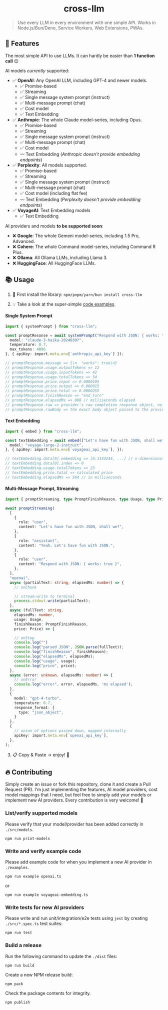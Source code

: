 <span align="center">

  # cross-llm

</span>

> Use every LLM in every environment with one simple API. Works in Node.js/Bun/Deno, Service Workers, Web Extensions, PWAs.

## 🌟 Features

The most simple API to use LLMs. It can hardly be easier than **1 function call** 😉

AI models _currently_ supported:
-  ✅ **OpenAI**: Any OpenAI LLM, including GPT-4 and newer models.
   - ✅ Promise-based
   - ✅ Streaming 
   - ✅ Single message system prompt (instruct)
   - ✅ Multi-message prompt (chat)
   - ✅ Cost model 
   - ✅ Text Embedding
-  ✅ **Anthropic**: The whole Claude model-series, including Opus.
   - ✅ Promise-based
   - ✅ Streaming 
   - ✅ Single message system prompt (instruct)
   - ✅ Multi-message prompt (chat)
   - ✅ Cost model 
   - 〰️ Text Embedding (_Anthropic doesn't provide embedding endpoints_)
-  ✅ **Perplexity**: All models supported.
   - ✅ Promise-based
   - ✅ Streaming 
   - ✅ Single message system prompt (instruct)
   - ✅ Multi-message prompt (chat)
   - ✅ Cost model (including flat fee)
   - 〰️ Text Embedding (_Perplexity doesn't provide embedding endpoints_)
-  ✅ **VoyageAI**: Text Embedding models
   - ✅ Text Embedding

AI providers and models **to be supported soon**:
-  ❌ **Google**: The whole Gemeni model-series, including 1.5 Pro, Advanced.
-  ❌ **Cohere**: The whole Command model-series, including Command R Plus.
-  ❌ **Ollama**: All Ollama LLMs, including Llama 3.
-  ❌ **HuggingFace**: All HuggingFace LLMs.

## 📚 Usage

1. 🔨 First install the library:
`npm/pnpm/yarn/bun install cross-llm`

2. 💡 Take a look at the super-simple [code examples](./examples/).

#### Single System Prompt
```ts
import { systemPrompt } from "cross-llm";

const promptResonse = await systemPrompt("Respond with JSON: { works: true }", "anthropic", {
  model: "claude-3-haiku-20240307",
  temperature: 0.7,
  max_tokens: 4096
}, { apiKey: import.meta.env[`anthropic_api_key`] });

// promptResponse.message => {\n  "works": true\n}
// promptResponse.usage.outputTokens => 12
// promptResponse.usage.inputTokens => 42
// promptResponse.usage.totalTokens => 54
// promptResponse.price.input => 0.0000105
// promptResponse.price.output => 0.000015
// promptResponse.price.total => 0.0000255
// promptResponse.finishReason => "end_turn"
// promptResponse.elapsedMs => 888 // milliseconds elapsed
// promptResponse.raw => provider's raw completion response object, no mapping
// promptResponse.rawBody => the exact body object passed to the provider's completion endpoint
```

#### Text Embedding
```ts
import { embed } from "cross-llm";

const textEmbedding = await embed(["Let's have fun with JSON, shall we?"], "voyageai", {
  model: "voyage-large-2-instruct",
}, { apiKey: import.meta.env[`voyageai_api_key`], });

// textEmbedding.data[0].embedding => [0.1134245, ...] // n-dimensional embedding vector
// textEmbedding.data[0].index => 0
// textEmbedding.usage.totalTokens => 23
// textEmbedding.price.total => calculated price
// textEmbedding.elapsedMs => 564 // in milliseconds
```

#### Multi-Message Prompt, Streaming
```ts
import { promptStreaming, type PromptFinishReason, type Usage, type Price } from "cross-llm";

await promptStreaming(
  [
    {
      role: "user",
      content: "Let's have fun with JSON, shall we?",
    },
    {
      role: "assistant",
      content: "Yeah. Let's have fun with JSON.",
    },
    {
      role: "user",
      content: "Respond with JSON: { works: true }",
    },
  ],
  "openai",
  async (partialText: string, elapsedMs: number) => {
    // onChunk

    // stream-write to terminal
    process.stdout.write(partialText);
  },
  async (fullText: string, 
    elapsedMs: number,
    usage: Usage,
    finishReason: PromptFinishReason,
    price: Price) => {

    // onStop
    console.log("")
    console.log("parsed JSON", JSON.parse(fullText));
    console.log("finishReason", finishReason);
    console.log("elapsedMs", elapsedMs);
    console.log("usage", usage);
    console.log("price", price);
  },
  async (error: unknown, elapsedMs: number) => {
    // onError
    console.log("error", error, elapsedMs, 'ms elapsed');
  },
  {
    model: "gpt-4-turbo",
    temperature: 0.7,
    response_format: {
      type: "json_object",
    }
  },
  {
    // union of options passed down, mapped internally
    apiKey: import.meta.env[`openai_api_key`],
  },
);
```

3. 📋 Copy & Paste -> enjoy! 🎉

## 🔥 Contributing

Simply create an issue or fork this repository, clone it and create a Pull Request (PR).
I'm just implementing the features, AI model providers, cost model mappings that I need,
but feel free to simply add your models or implement new AI providers. 
Every contribution is very welcome! 🤗

### List/verify supported models

Please verify that your model/provider has been added correctly in `./src/models`.

`npm run print-models`

### Write and verify example code

Please add example code for when you implement a new AI provider in `./examples`.

`npm run example openai.ts`

or

`npm run example voyageai-embedding.ts`

### Write tests for new AI providers

Please write and run unit/integration/e2e tests using `jest` by creating `./src/*.spec.ts` test suites:

`npm run test`

### Build a release

Run the following command to update the `./dist` files:

`npm run build`

Create a new NPM release build:

`npm pack`

Check the package contents for integrity.

`npm publish`


